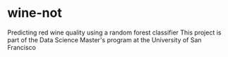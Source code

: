 # wine-not
Predicting red wine quality using a random forest classifier
This project is part of the Data Science Master's program at the University of San Francisco

